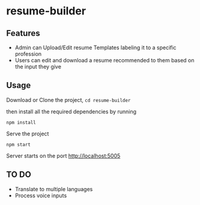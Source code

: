 # resume-builder

## Features
<ul>
<li>Admin can Upload/Edit resume Templates labeling it to a specific profession</li>
<li>Users can edit and download a resume recommended to them based on the input they give </li>
</ul>

## Usage

Download or Clone the project, ``` cd resume-builder ```

then install all the required dependencies by running

```
npm install
```

Serve the project

```
npm start
```

Server starts on the port [http://localhost:5005](http://localhost:5005)

## TO DO
<ul>
<li>Translate to multiple languages</li>
<li>Process voice inputs</li>
</ul>
